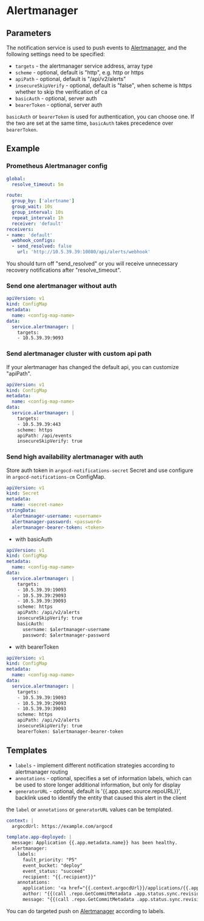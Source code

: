 # Alertmanager

## Parameters

The notification service is used to push events to [Alertmanager](https://github.com/prometheus/alertmanager), and the following settings need to be specified:

* `targets` - the alertmanager service address, array type
* `scheme` - optional, default is "http", e.g. http or https
* `apiPath` - optional, default is "/api/v2/alerts"
* `insecureSkipVerify` - optional, default is "false", when scheme is https whether to skip the verification of ca
* `basicAuth` - optional, server auth
* `bearerToken` - optional, server auth

`basicAuth` or `bearerToken` is used for authentication, you can choose one. If the two are set at the same time, `basicAuth` takes precedence over `bearerToken`.

## Example

### Prometheus Alertmanager config

```yaml
global:
  resolve_timeout: 5m

route:
  group_by: ['alertname']
  group_wait: 10s
  group_interval: 10s
  repeat_interval: 1h
  receiver: 'default'
receivers:
- name: 'default'
  webhook_configs:
  - send_resolved: false
    url: 'http://10.5.39.39:10080/api/alerts/webhook'
```

You should turn off "send_resolved" or you will receive unnecessary recovery notifications after "resolve_timeout".

### Send one alertmanager without auth

```yaml
apiVersion: v1
kind: ConfigMap
metadata:
  name: <config-map-name>
data:
  service.alertmanager: |
    targets:
    - 10.5.39.39:9093
```

### Send alertmanager cluster with custom api path

If your alertmanager has changed the default api, you can customize "apiPath".

```yaml
apiVersion: v1
kind: ConfigMap
metadata:
  name: <config-map-name>
data:
  service.alertmanager: |
    targets:
    - 10.5.39.39:443
    scheme: https
    apiPath: /api/events
    insecureSkipVerify: true
```

### Send high availability alertmanager with auth

Store auth token in `argocd-notifications-secret` Secret and use configure in `argocd-notifications-cm` ConfigMap.

```yaml
apiVersion: v1
kind: Secret
metadata:
  name: <secret-name>
stringData:
  alertmanager-username: <username>
  alertmanager-password: <password>
  alertmanager-bearer-token: <token>
```

- with basicAuth

```yaml
apiVersion: v1
kind: ConfigMap
metadata:
  name: <config-map-name>
data:
  service.alertmanager: |
    targets:
    - 10.5.39.39:19093
    - 10.5.39.39:29093
    - 10.5.39.39:39093
    scheme: https
    apiPath: /api/v2/alerts
    insecureSkipVerify: true
    basicAuth:
      username: $alertmanager-username
      password: $alertmanager-password   
```

- with bearerToken

```yaml
apiVersion: v1
kind: ConfigMap
metadata:
  name: <config-map-name>
data:
  service.alertmanager: |
    targets:
    - 10.5.39.39:19093
    - 10.5.39.39:29093
    - 10.5.39.39:39093
    scheme: https
    apiPath: /api/v2/alerts
    insecureSkipVerify: true
    bearerToken: $alertmanager-bearer-token
```

## Templates

* `labels` - implement different notification strategies according to alertmanager routing
* `annotations` - optional, specifies a set of information labels, which can be used to store longer additional information, but only for display
* `generatorURL` - optional, default is '{{.app.spec.source.repoURL}}', backlink used to identify the entity that caused this alert in the client

the `label` or `annotations` or `generatorURL` values can be templated.

```yaml
context: |
  argocdUrl: https://example.com/argocd

template.app-deployed: |
  message: Application {{.app.metadata.name}} has been healthy.
  alertmanager:
    labels:
      fault_priority: "P5"
      event_bucket: "deploy"
      event_status: "succeed"
      recipient: "{{.recipient}}"
    annotations:
      application: '<a href="{{.context.argocdUrl}}/applications/{{.app.metadata.name}}">{{.app.metadata.name}}</a>'
      author: "{{(call .repo.GetCommitMetadata .app.status.sync.revision).Author}}"
      message: "{{(call .repo.GetCommitMetadata .app.status.sync.revision).Message}}"
```

You can do targeted push on [Alertmanager](https://github.com/prometheus/alertmanager) according to labels.
